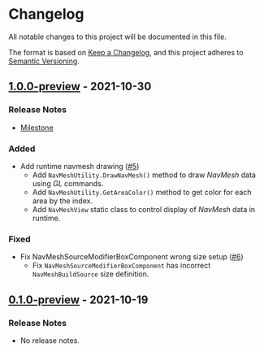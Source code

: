 # Changelog

All notable changes to this project will be documented in this file.

The format is based on [Keep a Changelog](https://keepachangelog.com/en/1.0.0/),
and this project adheres to [Semantic Versioning](https://semver.org/spec/v2.0.0.html).

## [1.0.0-preview](https://github.com/unity-game-framework/ugf-navigation/releases/tag/1.0.0-preview) - 2021-10-30  

### Release Notes

- [Milestone](https://github.com/unity-game-framework/ugf-navigation/milestone/1?closed=1)  
    

### Added

- Add runtime navmesh drawing ([#5](https://github.com/unity-game-framework/ugf-navigation/pull/5))  
    - Add `NavMeshUtility.DrawNavMesh()` method to draw _NavMesh_ data using _GL_ commands.
    - Add `NavMeshUtility.GetAreaColor()` method to get color for each area by the index.
    - Add `NavMeshView` static class to control display of _NavMesh_ data in runtime.

### Fixed

- Fix NavMeshSourceModifierBoxComponent wrong size setup ([#6](https://github.com/unity-game-framework/ugf-navigation/pull/6))  
    - Fix `NavMeshSourceModifierBoxComponent` has incorrect `NavMeshBuildSource` size definition.

## [0.1.0-preview](https://github.com/unity-game-framework/ugf-navigation/releases/tag/0.1.0-preview) - 2021-10-19  

### Release Notes

- No release notes.


